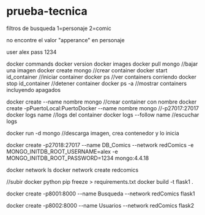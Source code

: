 # prueba-tecnica

filtros de busqueda
1=personaje
2=comic

no encontre el valor "apperance" en personaje

user alex
pass 1234

docker commands
docker version
docker images
docker pull mongo //bajar una imagen
docker create mongo //crear container
docker start id_container //iniciar container
docker ps //ver containers corriendo
docker stop id_container //detener container
docker ps -a //mostrar containers incluyendo apagados

docker create --name nombre mongo //crear container con nombre
docker create -pPuertoLocal:PuertoDocker --name nombre mongo //-p27017:27017
docker logs name //logs del container
docker logs --follow name //escuchar logs

docker run -d mongo //descarga imagen, crea contenedor y lo inicia

docker create -p27018:27017 --name DB_Comics --network redComics -e MONGO_INITDB_ROOT_USERNAME=alex -e MONGO_INITDB_ROOT_PASSWORD=1234 mongo:4.4.18

docker network ls
docker network create redcomics

//subir docker python
pip freeze > requirements.txt
docker build -t flask1 .

docker create -p8001:8000 --name Busqueda --network redComics flask1


docker create -p8002:8000 --name Usuarios --network redComics flask2